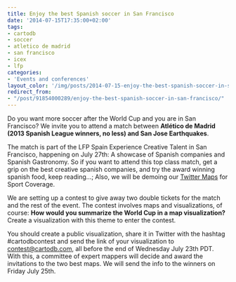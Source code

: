 ```yaml
---
title: Enjoy the best Spanish soccer in San Francisco
date: '2014-07-15T17:35:00+02:00'
tags:
- cartodb
- soccer
- atletico de madrid
- san francisco
- icex
- lfp
categories:
- 'Events and conferences'
layout_color: '/img/posts/2014-07-15-enjoy-the-best-spanish-soccer-in-san-francisco/atleti-tickets.jpg'
redirect_from:
- "/post/91854000289/enjoy-the-best-spanish-soccer-in-san-francisco/"
---
```


Do you want more soccer after the World Cup and you are in San Francisco? We invite you to attend a match between **Atlético de Madrid (2013 Spanish League winners, no less) and San Jose Earthquakes**.

The match is part of the LFP Spain Experience Creative Talent in San Francisco, happening on July 27th: A showcase of Spanish companies and Spanish Gastronomy. So if you want to attend this top class match, get a grip on the best creative spanish companies, and try the award winning spanish food, keep reading…; Also, we will be demoing our [Twitter Maps](https://cartodb.com/solutions/twitter-maps) for Sport Coverage.

We are setting up a contest to give away two double tickets for the match and the rest of the event. The contest involves maps and visualizations, of course: **How would you summarize the World Cup in a map visualization?** Create a visualization with this theme to enter the contest.

You should create a public visualization, share it in Twitter with the hashtag #cartodbcontest and send the link of your visualization to contest@cartodb.com, all before the end of Wednesday July 23th PDT. With this, a committee of expert mappers will decide and award the invitations to the two best maps. We will send the info to the winners on Friday July 25th.
